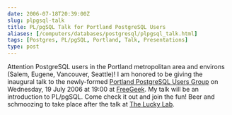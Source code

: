 ```yaml
--- 
date: 2006-07-18T20:39:00Z
slug: plpgsql-talk
title: PL/pgSQL Talk for Portland PostgreSQL Users
aliases: [/computers/databases/postgresql/plpgsql_talk.html]
tags: [Postgres, PL/pgSQL, Portland, Talk, Presentations]
type: post
---
```


Attention PostgreSQL users in the Portland metropolitan area and environs
(Salem, Eugene, Vancouver, Seattle)! I am honored to be giving the inaugural
talk to the newly-formed [Portland PostgreSQL Users Group] on Wednesday, 19 July
2006 at 19:00 at [FreeGeek]. My talk will be an introduction to PL/pgSQL. Come
check it out and join the fun! Beer and schmoozing to take place after the talk
at [The Lucky Lab].

  [Portland PostgreSQL Users Group]: http://pugs.postgresql.org/pdx/
  [FreeGeek]: http://www.freegeek.org/
  [The Lucky Lab]: http://www.luckylab.com/
